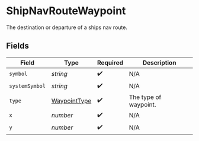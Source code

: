 # ShipNavRouteWaypoint

The destination or departure of a ships nav route.


## Fields

| Field                                               | Type                                                | Required                                            | Description                                         |
| --------------------------------------------------- | --------------------------------------------------- | --------------------------------------------------- | --------------------------------------------------- |
| `symbol`                                            | *string*                                            | :heavy_check_mark:                                  | N/A                                                 |
| `systemSymbol`                                      | *string*                                            | :heavy_check_mark:                                  | N/A                                                 |
| `type`                                              | [WaypointType](../../models/shared/waypointtype.md) | :heavy_check_mark:                                  | The type of waypoint.                               |
| `x`                                                 | *number*                                            | :heavy_check_mark:                                  | N/A                                                 |
| `y`                                                 | *number*                                            | :heavy_check_mark:                                  | N/A                                                 |
